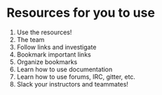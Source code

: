 # Resources for you to use

1. Use the resources!
2. The team
3. Follow links and investigate
4. Bookmark important links
5. Organize bookmarks
6. Learn how to use documentation
7. Learn how to use forums, IRC, gitter, etc.
8. Slack your instructors and teammates!
